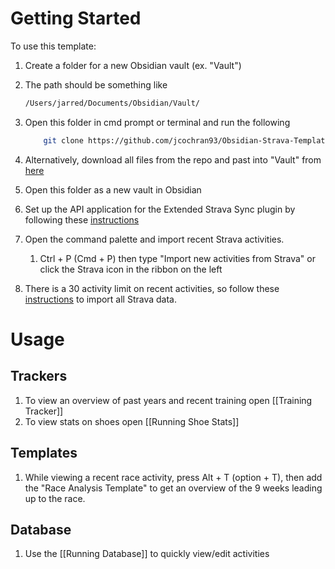 # Getting Started

To use this template:
1. Create a folder for a new Obsidian vault (ex. "Vault")
2. The path should be something like 
	```sh
	/Users/jarred/Documents/Obsidian/Vault/
	```
3. Open this folder in cmd prompt or terminal and run the following
	```sh
		git clone https://github.com/jcochran93/Obsidian-Strava-Template.git
	```
	
4. Alternatively, download all files from the repo and past into "Vault"  from [here](https://github.com/jcochran93/Obsidian-Strava-Template.git)  
5. Open this folder as a new vault in Obsidian
6.  Set up the API application for the Extended Strava Sync plugin by following these [instructions](https://github.com/jcochran93/obsidian-strava-sync#sync-configuration)
7.  Open the command palette and import recent Strava activities.
	1. Ctrl + P (Cmd + P) then type "Import new activities from Strava" or click the Strava icon in the ribbon on the left
8. There is a 30 activity limit on recent activities, so follow these [instructions](https://github.com/jcochran93/obsidian-strava-sync#importing-a-strava-bulk-export) to import all Strava data.

# Usage
## Trackers
1. To view an overview of past years and recent training open [[Training Tracker]]
2. To view stats on shoes open [[Running Shoe Stats]]
## Templates
1. While viewing a recent race activity, press Alt + T (option + T), then add the "Race Analysis Template" to get an overview of the 9 weeks leading up to the race.
## Database
1. Use the [[Running Database]] to quickly view/edit activities